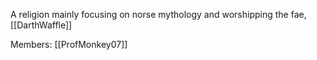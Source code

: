 A religion mainly focusing on norse mythology and worshipping the fae, [[DarthWaffle]]



Members:
	[[ProfMonkey07]]
	